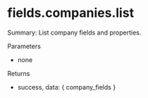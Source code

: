 # fields.companies.list

Summary: List company fields and properties.

Parameters
- none

Returns
- success, data: { company_fields }
